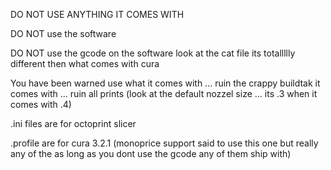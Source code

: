 DO NOT USE ANYTHING IT COMES WITH



DO NOT use the software 


DO NOT use the gcode on the software look at the cat file its totallllly different then what comes with cura


You have been warned use what it comes with ... ruin the crappy buildtak it comes with ... ruin all prints (look at the default nozzel size ... its .3 when it comes with .4)



.ini files are for octoprint slicer



.profile are for cura 3.2.1 (monoprice support said to use this one but really any of the as long as you dont use the gcode any of them ship with)
